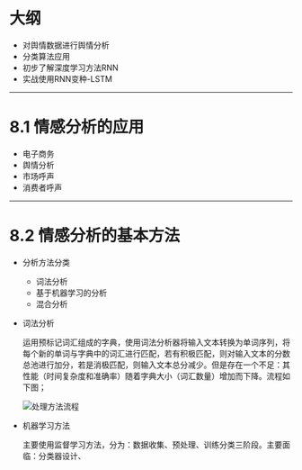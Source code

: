 # 大纲

- 对舆情数据进行舆情分析
- 分类算法应用
- 初步了解深度学习方法RNN
- 实战使用RNN变种-LSTM

---

# 8.1 情感分析的应用

- 电子商务
- 舆情分析
- 市场呼声
- 消费者呼声

---

# 8.2 情感分析的基本方法

- 分析方法分类

	- 词法分析
	- 基于机器学习的分析
	- 混合分析

- 词法分析

	运用预标记词汇组成的字典，使用词法分析器将输入文本转换为单词序列，将每个新的单词与字典中的词汇进行匹配，若有积极匹配，则对输入文本的分数总池进行加分，若是消极匹配，则输入文本总分减少。但是存在一个不足：其性能（时间复杂度和准确率）随着字典大小（词汇数量）增加而下降。流程如下图；

	![处理方法流程](https://i.loli.net/2019/08/31/lc8WpITCwav6qZi.png)

- 机器学习方法
	
	主要使用监督学习方法，分为：数据收集、预处理、训练分类三阶段。主要面临：分类器设计、

